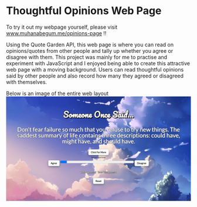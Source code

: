 # Thoughtful Opinions Web Page 
To try it out my webpage yourself, please visit www.muhanabegum.me/opinions-page !!

Using the Quote Garden API, this web page is where you can read on opinions/quotes from other people and tally up whether you agree or disagree with them. 
This project was mainly for me to practise and experiment with JavaScript and I enjoyed being able to create this attractive web page with a moving background. Users can read thoughtful opinions said by other people and also record how many they agreed or disagreed with themselves. 

Below is an image of the entire web layout 
![image1](https://github.com/muhanabegum/opinions-page/blob/master/image1.PNG)
